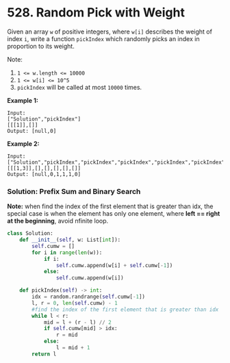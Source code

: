 # 528. Random Pick with Weight

Given an array `w` of positive integers, where `w[i]` describes the weight of index `i`, write a function `pickIndex` which randomly picks an index in proportion to its weight.

Note:

1. `1 <= w.length <= 10000`
2. `1 <= w[i] <= 10^5`
3. `pickIndex` will be called at most `10000` times.

**Example 1:**

```text
Input: 
["Solution","pickIndex"]
[[[1]],[]]
Output: [null,0]
```

**Example 2:**

```text
Input: 
["Solution","pickIndex","pickIndex","pickIndex","pickIndex","pickIndex"]
[[[1,3]],[],[],[],[],[]]
Output: [null,0,1,1,1,0]
```

### Solution: **Prefix Sum and Binary Search**

**Note:** when find the index of the first element that is greater than idx, the special case is when the element has only one element, where **left == right at the beginning**, avoid nfinite loop.

```python
class Solution:
    def __init__(self, w: List[int]):
        self.cumw = []
        for i in range(len(w)):
            if i: 
                self.cumw.append(w[i] + self.cumw[-1])
            else:
                self.cumw.append(w[i])

    def pickIndex(self) -> int:
        idx = random.randrange(self.cumw[-1])
        l, r = 0, len(self.cumw) - 1
        #find the index of the first element that is greater than idx
        while l < r:
            mid = l + (r - l) // 2
            if self.cumw[mid] > idx:
                r = mid
            else:
                l = mid + 1
        return l
```

